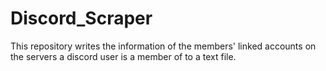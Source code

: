 # Discord_Scraper
This repository writes the information of the members' linked accounts on the servers a discord user is a member of to a text file.
